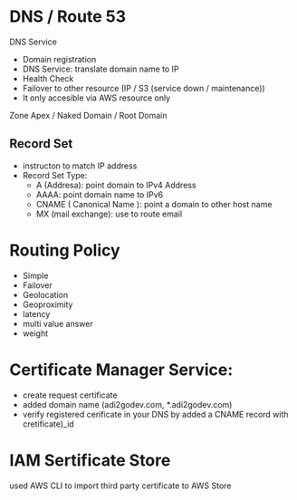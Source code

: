 # DNS / Route 53
DNS Service
- Domain registration
- DNS Service: translate domain name to IP
- Health Check
- Failover to other resource (IP / S3 (service down / maintenance))
- It only accesible via AWS resource only

Zone Apex / Naked Domain / Root Domain

## Record Set
- instructon to match IP address
- Record Set Type:
    - A (Addresa): point domain to IPv4 Address
    - AAAA: point domain name to IPv6
    - CNAME ( Canonical Name ): point a domain to other host name
    - MX (mail exchange): use to route email

# Routing Policy
- Simple 
- Failover
- Geolocation
- Geoproximity
- latency
- multi value answer
- weight

# Certificate Manager Service:
- create request certificate 
- added domain name (adi2godev.com, *.adi2godev.com)
- verify registered cerificate in your DNS by added a CNAME record with cretificate)_id

# IAM Sertificate Store
used AWS CLI to import third party certificate to AWS Store